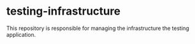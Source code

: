 # testing-infrastructure
This repository is responsible for managing the infrastructure the testing application.
